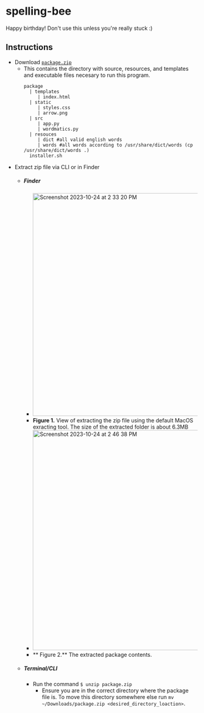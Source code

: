 # spelling-bee
Happy birthday! Don't use this unless you're really stuck :)

## Instructions
- Download [`package.zip`](https://github.com/daus-s/spelling-bee/raw/main/package.zip)
  - This contains the directory with source, resources, and templates and executable files necesary to run this program.
    ```
    package
      | templates
         | index.html
      | static
         | styles.css
         | arrow.png
      | src
         | app.py
         | wordmatics.py
      | resouces
         | dict #all valid english words
         | words #all words according to /usr/share/dict/words (cp /usr/share/dict/words .)
      installer.sh
    ```
- Extract zip file via CLI or in Finder
  - ##### Finder
    -  <img width="584" alt="Screenshot 2023-10-24 at 2 33 20 PM" src="https://github.com/daus-s/spelling-bee/assets/48344654/648081c2-f822-47a7-aacc-363db565d8a9">
    - **Figure 1.** View of extracting the zip file using the default MacOS exracting tool. The size of the extracted folder is about 6.3MB
    - <img width="577" alt="Screenshot 2023-10-24 at 2 46 38 PM" src="https://github.com/daus-s/spelling-bee/assets/48344654/8f68de16-6e80-4714-9f26-70275828fcc1">
    - ** Figure 2.** The extracted package contents.
  - ##### Terminal/CLI
    - Run the command `$ unzip package.zip`
      - Ensure you are in the correct directory where the package file is. To move this directory somewhere else run `mv ~/Downloads/package.zip <desired_directory_loaction>`.
  
